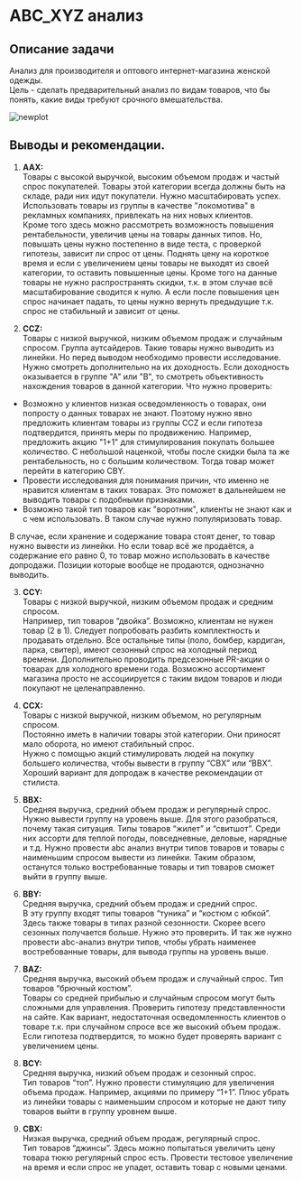 # ABC_XYZ анализ 

## Описание задачи  
Анализ для производителя и оптового интернет-магазина женской одежды.  
Цель - сделать предварительный анализ по видам товаров, что бы понять, какие виды требуют срочного вмешательства. 

![newplot](https://github.com/tvv2479/analytics-tb/assets/128017285/1bc373ab-1b91-4759-8f90-d46189ce51af)

## Выводы и рекомендации. 

1. **ААХ:**  
Товары с высокой выручкой, высоким объемом продаж и частый спрос покупателей. Товары этой категории всегда должны быть на складе, ради них идут покупатели.  Нужно масштабировать успех. Использовать товары из группы в качестве "локомотива" в рекламных компаниях, привлекать на них новых клиентов.  
Кроме того здесь можно рассмотреть возможность повышения рентабельности, увеличив цены на товары данных типов. Но, повышать цены нужно постепенно в виде теста, с проверкой гипотезы, зависит ли спрос от цены. Поднять цену на короткое время и если с увеличением цены товары не выходят из своей категории, то оставить повышенные цены. Кроме того на данные товары не нужно распространять скидки, т.к. в этом случае всё масштабирование сводится к нулю.
А если после повышения цен спрос начинает падать, то цены нужно вернуть предыдущие т.к. спрос не стабильный и зависит от цены.

2. **CCZ:**  
Товары с низкой выручкой, низким объемом продаж и случайным спросом. Группа аутсайдеров. Такие товары нужно выводить из линейки. Но перед выводом необходимо провести исследование. Нужно смотреть дополнительно на их доходность. Если доходность оказывается в группе "А" или "B", то смотреть объективность нахождения товаров в данной категории. Что нужно проверить:  
- Возможно у клиентов низкая осведомленность о товарах, они попросту о данных товарах не знают. Поэтому нужно явно предложить клиентам товары из группы CCZ и если гипотеза подтвердится, принять меры по продвижению. Например, предложить акцию "1+1" для стимулирования покупать большее количество. С небольшой наценкой, чтобы после скидки была та же рентабельность, но с большим количеством. Тогда товар может перейти в категорию СBY.  
- Провести исследования для понимания причин, что именно не нравится клиентам в таких товарах. Это поможет в дальнейшем не выводить товары с подобными признаками.  
- Возможно такой тип товаров как "воротник", клиенты не знают как и с чем использовать. В таком случае нужно популяризовать товар. 

В случае, если хранение и содержание товара стоят денег, то товар нужно вывести из линейки.
Но если товар всё же продаётся, а содержание его равно 0, то товар можно использовать в качестве допродажи.
Позиции которые вообще не продаются, однозначно выводить.

3. **CCY:**  
Товары с низкой выручкой, низким объемом продаж и средним спросом.   
Например,  тип товаров “двойка”. Возможно, клиентам не нужен товар (2 в 1). Следует попробовать разбить комплектность и продавать отдельно. Все остальные типы (поло, бомбер, кардиган, парка, свитер), имеют сезонный спрос на холодный период времени. Дополнительно проводить предсезонные PR-акции о товарах для холодного времени года. Возможно ассортимент магазина просто не ассоциируется с таким видом товаров и люди покупают не целенаправленно.

4. **CCX:**  
Товары  с низкой выручкой, низким объемом, но регулярным спросом.   
Постоянно иметь в наличии товары этой категории. Они приносят мало оборота, но имеют стабильный спрос.  
Нужно с помощью акций стимулировать людей на покупку большего количества, чтобы вывести в группу “CBX” или “BBX”. Хороший вариант для допродаж в качестве рекомендации от стилиста.

5. **BBX:**  
Средняя выручка, средний объем продаж и регулярный спрос.  
Нужно вывести группу на уровень выше. Для этого разобраться, почему такая ситуация. Типы товаров “жилет” и “свитшот”. Среди них ассорти для теплой погоды, повседневные, деловые, нарядные и т.д. Нужно провести abc анализ внутри типов товаров и товары с наименьшим спросом вывести из линейки. Таким образом, останутся только востребованные товары и тип товаров сможет выйти в группу выше.

6. **BBY:**  
Средняя выручка, средний объем продаж и средний спрос.  
В эту группу входят типы товаров “туника” и “костюм с юбкой”. Здесь также товары в типах разной сезонности. Скорее всего сезонных получается больше. Нужно это проверить. И так же нужно провести abc-анализ внутри типов, чтобы убрать наименее востребованные товары, для вывода группы на уровень выше.

7. **BAZ:**    
Средняя выручка, высокий объем продаж и случайный спрос. Тип товаров “брючный костюм”.  
Товары со средней прибылью и случайным спросом могут быть сложными для управления. Проверить гипотезу представленности на сайте. Как вариант, недостаточная осведомленность клиентов о товаре т.к. при случайном спросе все же высокий объем продаж. Если гипотеза подтвердится, то можно будет проверять вариант с увеличением цены.

8. **BCY:**  
Средняя выручка, низкий объем продаж и сезонный спрос.  
Тип товаров “топ”. Нужно провести стимуляцию для увеличения объема продаж. Например, акциями по примеру “1+1”. Плюс убрать из линейки товары с наименьшим спросом и которые не дают типу товаров выйти в группу уровнем выше.

9. **CBX:**    
Низкая выручка, средний объем продаж, регулярный спрос.  
Тип товаров “джинсы”. Здесь можно попытаться увеличить цену товара тюкю регулярный спрос есть. Провести тестовое увеличение на время и если спрос не упадет, оставить товар с новыми ценами.
